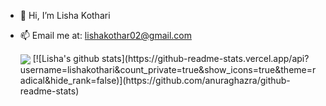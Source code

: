 - 👋 Hi, I’m Lisha Kothari
- 📫 Email me at: lishakothar02@gmail.com

     <img align="center" src="https://github-readme-stats.vercel.app/api/top-langs/?username=lishakothari&theme=<THEME_NAME>" />
     [![Lisha's github stats](https://github-readme-stats.vercel.app/api?username=lishakothari&count_private=true&show_icons=true&theme=radical&hide_rank=false)](https://github.com/anuraghazra/github-readme-stats)

<!---
lishakothari/lishakothari is a ✨ special ✨ repository because its `README.md` (this file) appears on your GitHub profile.
You can click the Preview link to take a look at your changes.
--->
